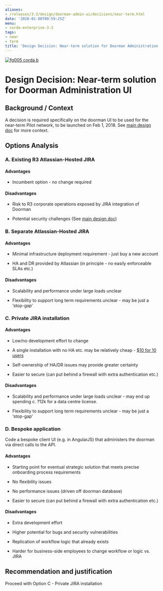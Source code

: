 ```yaml
---
aliases:
- /releases/3.3/design/doorman-admin-ui/decisions/near-term.html
date: '2020-01-08T09:59:25Z'
menu:
- corda-enterprise-3-3
tags:
- near
- term
title: 'Design Decision: Near-term solution for Doorman Administration UI'
---
```


[![fg005 corda b](https://www.corda.net/wp-content/uploads/2016/11/fg005_corda_b.png "fg005 corda b")](https://www.corda.net/wp-content/uploads/2016/11/fg005_corda_b.png)
    
# Design Decision: Near-term solution for Doorman Administration UI


## Background / Context

A decision is required specifically on the doorman UI to be used for the near-term Pilot network, to be launched on Feb 1, 2018. See [main design doc](../design.md) for more context.


## Options Analysis


### A. Existing R3 Atlassian-Hosted JIRA


#### Advantages


* Incumbent option - no change required



#### Disadvantages


* Risk to R3 corporate operations exposed by JIRA integration of Doorman


* Potential security challenges (See [main design doc](../design.md))



### B. Separate Atlassian-Hosted JIRA


#### Advantages


* Minimal infrastructure deployment requirement - just buy a new account


* HA and DR provided by Atlassian (in principle - no easily enforceable SLAs etc.)



#### Disadvantages


* Scalability and performance under large loads unclear


* Flexibility to support long term requirements unclear - may be just a ‘stop-gap’



### C. Private JIRA installation


#### Advantages


* Low/no development effort to change


* A single installation with no HA etc. may be relatively cheap - [$10 for 10 users](https://www.atlassian.com/software/jira/pricing?tab=self-hosted)


* Self-ownership of HA/DR issues may provide greater certainty


* Easier to secure (can put behind a firewall with extra authentication etc.)



#### Disadvantages


* Scalability and performance under large loads unclear - may end up spending c. ?12k for a data centre license.


* Flexibility to support long term requirements unclear - may be just a ‘stop-gap’



### D. Bespoke application

Code a bespoke client UI (e.g. in AngularJS) that administers the doorman via direct calls to the API.


#### Advantages


* Starting point for eventual strategic solution that meets precise onboarding process requirements


* No flexibility issues


* No performance issues (driven off doorman database)


* Easier to secure (can put behind a firewall with extra authentication etc.)



#### Disadvantages


* Extra development effort


* Higher potential for bugs and security vulnerabilities


* Replication of workflow logic that already exists


* Harder for business-side employees to change workflow or logic vs. JIRA



## Recommendation and justification

Proceed with Option C - Private JIRA installation


